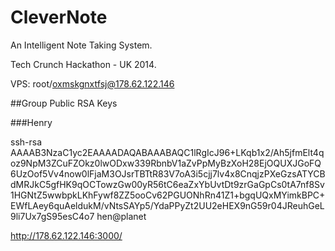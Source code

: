 CleverNote
==========
An Intelligent Note Taking System.

Tech Crunch Hackathon  - UK 2014.

VPS: root/oxmskgnxtfsj@178.62.122.146 

##Group Public RSA Keys

###Henry

ssh-rsa AAAAB3NzaC1yc2EAAAADAQABAAABAQC1lRgIcJ96+LKqb1x2/Ah5jfmElt4qoz9NpM3ZCuFZOkz0lwODxw339RbnbV1aZvPpMyBzXoH28EjOQUXJGoFQ6UzOof5Vv4now0lFjaM3OJsrTBTtR83V7oA3i5cjj7lv4x8CnqjzPXeGzsATYCBdMRJkC5gfHK9qOCTowzGw00yR56tC6eaZxYbUvtDt9zrGaGpCs0tA7nf8Sv1HGNtZ5wwbpkLKhFywf8ZZ5ooCv62PGUONhRn41Z1+bgqUQxMYimkBPC+EWfLAey6quAeldukM/vNtsSAYp5/YdaPPyZt2UU2eHEX9nG59r04JReuhGeL9li7Ux7gS95esC4o7 hen@planet


http://178.62.122.146:3000/
